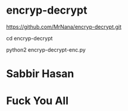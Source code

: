 # encryp-decrypt 


https://github.com/MrNana/encryp-decrypt.git 

cd encryp-decrypt 

python2 encryp-decrypt-enc.py 

# Sabbir Hasan 
# Fuck You All
